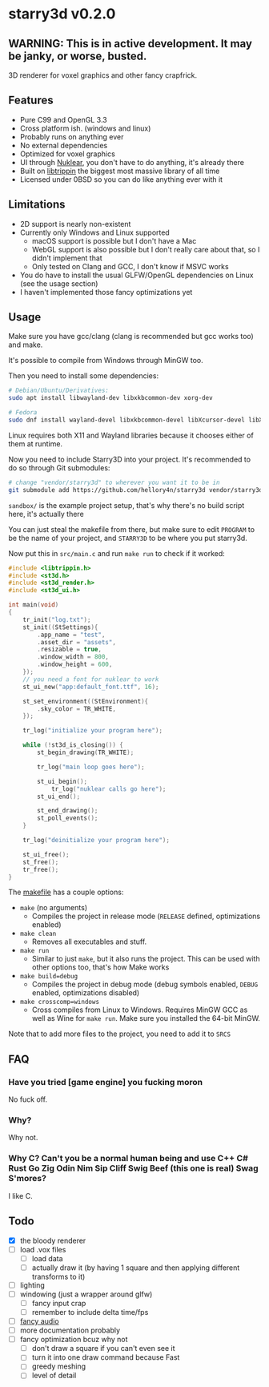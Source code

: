 # starry3d v0.2.0

## WARNING: This is in active development. It may be janky, or worse, busted.

3D renderer for voxel graphics and other fancy crapfrick.

## Features

- Pure C99 and OpenGL 3.3
- Cross platform ish. (windows and linux)
- Probably runs on anything ever
- No external dependencies
- Optimized for voxel graphics
- UI through [Nuklear](https://github.com/Immediate-Mode-UI/Nuklear), you don't have to do anything, it's
  already there
- Built on [libtrippin](https://github.com/hellory4n/libtrippin) the biggest most massive library of all time
- Licensed under 0BSD so you can do like anything ever with it

## Limitations

- 2D support is nearly non-existent
- Currently only Windows and Linux supported
    - macOS support is possible but I don't have a Mac
    - WebGL support is also possible but I don't really care about that, so I didn't implement that
    - Only tested on Clang and GCC, I don't know if MSVC works
- You do have to install the usual GLFW/OpenGL dependencies on Linux (see the usage section)
- I haven't implemented those fancy optimizations yet

## Usage

Make sure you have gcc/clang (clang is recommended but gcc works too) and make.

It's possible to compile from Windows through MinGW too.

Then you need to install some dependencies:

```sh
# Debian/Ubuntu/Derivatives:
sudo apt install libwayland-dev libxkbcommon-dev xorg-dev

# Fedora
sudo dnf install wayland-devel libxkbcommon-devel libXcursor-devel libXi-devel libXinerama-devel libXrandr-devel
```

Linux requires both X11 and Wayland libraries because it chooses either of them at runtime.

Now you need to include Starry3D into your project. It's recommended to do so through Git submodules:

```sh
# change "vendor/starry3d" to wherever you want it to be in
git submodule add https://github.com/hellory4n/starry3d vendor/starry3d
```

`sandbox/` is the example project setup, that's why there's no build script here, it's actually there

You can just steal the makefile from there, but make sure to edit `PROGRAM` to be the name of your project,
and `STARRY3D` to be where you put starry3d.

Now put this in `src/main.c` and run `make run` to check if it worked:

```c
#include <libtrippin.h>
#include <st3d.h>
#include <st3d_render.h>
#include <st3d_ui.h>

int main(void)
{
    tr_init("log.txt");
    st_init((StSettings){
        .app_name = "test",
        .asset_dir = "assets",
        .resizable = true,
        .window_width = 800,
        .window_height = 600,
    });
    // you need a font for nuklear to work
    st_ui_new("app:default_font.ttf", 16);

    st_set_environment((StEnvironment){
        .sky_color = TR_WHITE,
    });

    tr_log("initialize your program here");

    while (!st3d_is_closing()) {
        st_begin_drawing(TR_WHITE);

        tr_log("main loop goes here");

        st_ui_begin();
            tr_log("nuklear calls go here");
        st_ui_end();

        st_end_drawing();
        st_poll_events();
    }

    tr_log("deinitialize your program here");

    st_ui_free();
    st_free();
    tr_free();
}
```

The [makefile](./sandbox/Makefile) has a couple options:

- `make` (no arguments)
    - Compiles the project in release mode (`RELEASE` defined, optimizations enabled)
- `make clean`
    - Removes all executables and stuff.
- `make run`
    - Similar to just `make`, but it also runs the project. This can be used with other options too, that's
      how Make works
- `make build=debug`
    - Compiles the project in debug mode (debug symbols enabled, `DEBUG` enabled, optimizations disabled)
- `make crosscomp=windows`
    - Cross compiles from Linux to Windows. Requires MinGW GCC as well as Wine for `make run`. Make sure you
      installed the 64-bit MinGW.

Note that to add more files to the project, you need to add it to `SRCS`

## FAQ

### Have you tried [game engine] you fucking moron

No fuck off.

### Why?

Why not.

### Why C? Can't you be a normal human being and use C++ C# Rust Go Zig Odin Nim Sip Cliff Swig Beef (this one is real) Swag S'mores?

I like C.

## Todo

- [x] the bloody renderer
- [ ] load .vox files
    - [ ] load data
    - [ ] actually draw it (by having 1 square and then applying different transforms to it)
- [ ] lighting
- [ ] windowing (just a wrapper around glfw)
    - [ ] fancy input crap
    - [ ] remember to include delta time/fps
- [ ] [fancy audio](https://www.youtube.com/watch?v=u6EuAUjq92k)
- [ ] more documentation probably
- [ ] fancy optimization bcuz why not
    - [ ] don't draw a square if you can't even see it
    - [ ] turn it into one draw command because Fast
    - [ ] greedy meshing
    - [ ] level of detail
